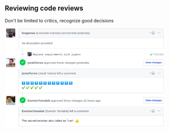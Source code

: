 ## Reviewing code reviews

Don't be limited to critics, recognize good decisions

![](static/top-comments.png)
